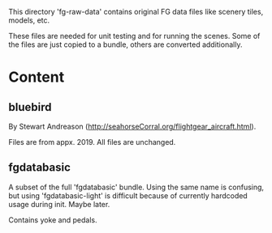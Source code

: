 This directory 'fg-raw-data' contains original FG data files like scenery tiles, models, etc.

These files are needed for unit testing and for running the scenes. Some of the files are
just copied to a bundle, others are converted additionally.

# Content

## bluebird
By Stewart Andreason (http://seahorseCorral.org/flightgear_aircraft.html).

Files are from appx. 2019. All files are unchanged.

## fgdatabasic

A subset of the full 'fgdatabasic' bundle. Using the same name is confusing,
but using 'fgdatabasic-light' is difficult because of currently hardcoded usage 
during init. Maybe later.

Contains yoke and pedals.